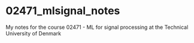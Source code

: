 # 02471_mlsignal_notes
My notes for the course 02471 - ML for signal processing at the Technical University of Denmark
